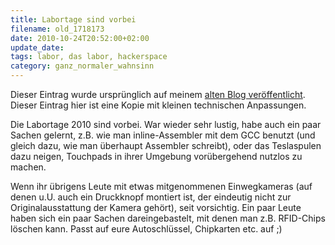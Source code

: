```yaml
---
title: Labortage sind vorbei
filename: old_1718173
date: 2010-10-24T20:52:00+02:00
update_date:
tags: labor, das labor, hackerspace
category: ganz_normaler_wahnsinn
---
```

Dieser Eintrag wurde ursprünglich auf meinem [alten Blog veröffentlicht](https://stu.blogger.de/stories/1718173/). Dieser Eintrag hier ist eine Kopie mit kleinen technischen Anpassungen.

Die Labortage 2010 sind vorbei. War wieder sehr lustig, habe auch ein paar Sachen gelernt, z.B. wie man inline-Assembler mit dem GCC benutzt (und gleich dazu, wie man überhaupt Assembler schreibt), oder das Teslaspulen dazu neigen, Touchpads in ihrer Umgebung vorübergehend nutzlos zu machen.

Wenn ihr übrigens Leute mit etwas mitgenommenen Einwegkameras (auf denen u.U. auch ein Druckknopf montiert ist, der eindeutig nicht zur Originalausstattung der Kamera gehört), seit vorsichtig. Ein paar Leute haben sich ein paar Sachen dareingebastelt, mit denen man z.B. RFID-Chips löschen kann. Passt auf eure Autoschlüssel, Chipkarten etc. auf ;)
